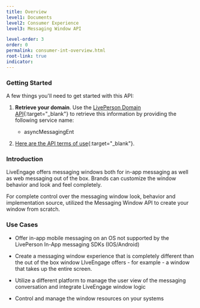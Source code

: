 ```yaml
---
title: Overview
level1: Documents
level2: Consumer Experience
level3: Messaging Window API

level-order: 3
order: 0
permalink: consumer-int-overview.html
root-link: true
indicator:
---
```

### Getting Started

A few things you'll need to get started with this API:

1. **Retrieve your domain**. Use the [LivePerson Domain API](agent-domain-domain-api.html){:target="_blank"} to retrieve this information by providing the following service name:

	* asyncMessagingEnt

2. [Here are the API terms of use](https://www.liveperson.com/policies/terms-of-use){:target="_blank"}.

### Introduction


LiveEngage offers messaging windows both for in-app messaging as well as web messaging out of the box.  Brands can customize the window behavior and look and feel completely.

For complete control over the messaging window look, behavior and implementation source, utilized the Messaging Window API to create your window from scratch. 

### Use Cases

* Offer in-app mobile messaging on an OS not supported by the LivePerson In-App messaging SDKs (IOS/Android)

* Create a messaging window experience that is completely different than the out of the box window LIveEngage offers - for example - a window that takes up the entire screen.

* Utilize a different platform to manage the user view of the messaging conversation and integrate LiveEngage window logic 

* Control and manage the window resources on your systems




